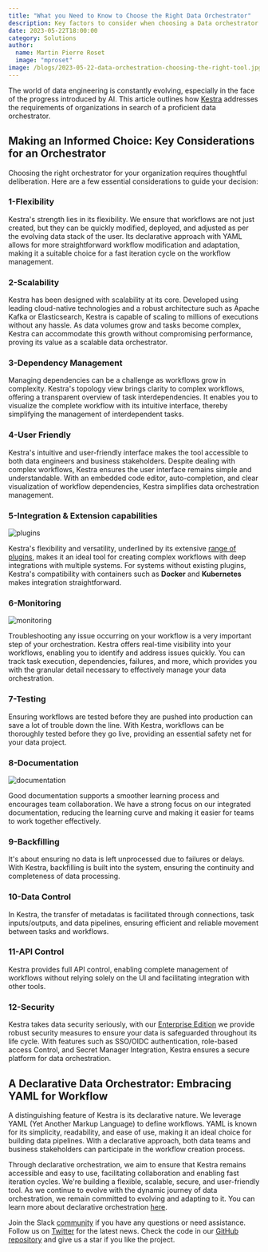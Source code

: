 ```yaml
---
title: "What you Need to Know to Choose the Right Data Orchestrator"
description: Key factors to consider when choosing a Data orchestrator.
date: 2023-05-22T18:00:00
category: Solutions
author:
  name: Martin Pierre Roset
  image: "mproset"
image: /blogs/2023-05-22-data-orchestration-choosing-the-right-tool.jpg
---
```


The world of data engineering is constantly evolving, especially in the face of the progress introduced by AI. This article outlines how [Kestra](https://github.com/kestra-io/kestra) addresses the requirements of organizations in search of a proficient data orchestrator.

## Making an Informed Choice: Key Considerations for an Orchestrator

Choosing the right orchestrator for your organization requires thoughtful deliberation. Here are a few essential considerations to guide your decision:

### 1-Flexibility ###
Kestra's strength lies in its flexibility. We ensure that workflows are not just created, but they can be quickly modified, deployed, and adjusted as per the evolving data stack of the user. Its declarative approach with YAML allows for more straightforward workflow modification and adaptation, making it a suitable choice for a fast iteration cycle on the workflow management.

### 2-Scalability ###
Kestra has been designed with scalability at its core. Developed using leading cloud-native technologies and a robust architecture such as Apache Kafka or Elasticsearch, Kestra is capable of scaling to millions of executions without any hassle. As data volumes grow and tasks become complex, Kestra can accommodate this growth without compromising performance, proving its value as a scalable data orchestrator.

### 3-Dependency Management ###
Managing dependencies can be a challenge as workflows grow in complexity. Kestra's topology view brings clarity to complex workflows, offering a transparent overview of task interdependencies. It enables you to visualize the complete workflow with its intuitive interface, thereby simplifying the management of interdependent tasks.

### 4-User Friendly ###
Kestra's intuitive and user-friendly interface makes the tool accessible to both data engineers and business stakeholders. Despite dealing with complex workflows, Kestra ensures the user interface remains simple and understandable. With an embedded code editor, auto-completion, and clear visualization of workflow dependencies, Kestra simplifies data orchestration management.

### 5-Integration & Extension capabilities ###
![plugins](/blogs/2023-05-22-data-orchestration-choosing-the-right-tool/plugins.png)

Kestra's flexibility and versatility, underlined by its extensive [range of plugins](/plugins/), makes it an ideal tool for creating complex workflows with deep integrations with multiple systems. For systems without existing plugins, Kestra's compatibility with containers such as **Docker** and **Kubernetes** makes integration straightforward.

### 6-Monitoring ###
![monitoring](/blogs/2023-05-22-data-orchestration-choosing-the-right-tool/Monitoring.png)

Troubleshooting any issue occurring on your workflow is a very important step of your orchestration.  Kestra offers real-time visibility into your workflows, enabling you to identify and address issues quickly. You can track task execution, dependencies, failures, and more, which provides you with the granular detail necessary to effectively manage your data orchestration.

### 7-Testing ###
Ensuring workflows are tested before they are pushed into production can save a lot of trouble down the line. With Kestra, workflows can be thoroughly tested before they go live, providing an essential safety net for your data project.

### 8-Documentation ###
![documentation](/blogs/2023-05-22-data-orchestration-choosing-the-right-tool/doc-in-editor.png)

Good documentation supports a smoother learning process and encourages team collaboration. We have a strong focus on our integrated documentation, reducing the learning curve and making it easier for teams to work together effectively.

### 9-Backfilling ###
It's about ensuring no data is left unprocessed due to failures or delays. With Kestra, backfilling is built into the system, ensuring the continuity and completeness of data processing.

### 10-Data Control ###
In Kestra, the transfer of metadatas is facilitated through connections, task inputs/outputs, and data pipelines, ensuring efficient and reliable movement between tasks and workflows.

### 11-API Control ###
Kestra provides full API control, enabling complete management of workflows without relying solely on the UI and facilitating integration with other tools.

### 12-Security ###
Kestra takes data security seriously, with our [Enterprise Edition](https://kestra.io/enterprise) we provide robust security measures to ensure your data is safeguarded throughout its life cycle. With features such as SSO/OIDC authentication, role-based access Control, and Secret Manager Integration, Kestra ensures a secure platform for data orchestration.

## A Declarative Data Orchestrator: Embracing YAML for Workflow ##

A distinguishing feature of Kestra is its declarative nature. We leverage YAML (Yet Another Markup Language) to define workflows. YAML is  known for its simplicity, readability, and ease of use, making it an ideal choice for building data pipelines. With a declarative approach, both data teams and business stakeholders can participate in the workflow creation process.

Through declarative orchestration, we aim to ensure that Kestra remains accessible and easy to use, facilitating collaboration and enabling fast iteration cycles. We're building a flexible, scalable, secure, and user-friendly tool. As we continue to evolve with the dynamic journey of data orchestration, we remain committed to evolving and adapting to it. You can learn more about declarative orchestration [here](https://kestra.io/features/declarative-data-orchestration).


Join the Slack [community](https://kestra.io/slack) if you have any questions or need assistance.
Follow us on [Twitter](https://twitter.com/kestra_io) for the latest news.
Check the code in our [GitHub repository](https://github.com/kestra-io/kestra) and give us a star if you like the project.

